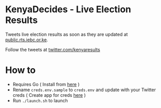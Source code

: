 # KenyaDecides - Live Election Results 

Tweets live election results as soon as they are updated at [public.rts.iebc.or.ke](https://public.rts.iebc.or.ke/results/results.html).


Follow the tweets at [twitter.com/kenyaresults](https://twitter.com/KenyaResults)


# How to
- Requires Go ( Install from [here](https://golang.org/doc/install) )
- Rename `creds.env.sample` to `creds.env` and update with your Twitter creds ( Create app for creds [here](https://apps.twitter.com/) )
- Run `./launch.sh` to launch 

